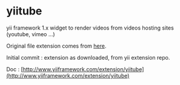 # yiitube

yii framework 1.x widget to render videos from videos hosting sites (youtube, vimeo ...)

Original file extension comes from [here](http://www.yiiframework.com/extension/yiitube).

Initial commit : extension as downloaded, from yii extension repo.

Doc : [http://www.yiiframework.com/extension/yiitube](http://www.yiiframework.com/extension/yiitube)
